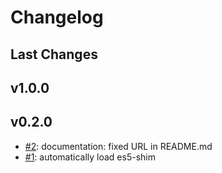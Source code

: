 # Changelog

## Last Changes


## v1.0.0
## v0.2.0

- [#2](https://github.com/LaxarJS/grunt-laxar/issues/2): documentation: fixed URL in README.md
- [#1](https://github.com/LaxarJS/grunt-laxar/issues/1): automatically load es5-shim
